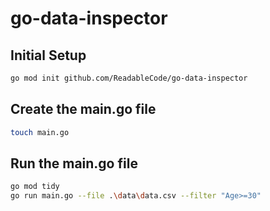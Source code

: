 # go-data-inspector

## Initial Setup

```bash
go mod init github.com/ReadableCode/go-data-inspector
```

## Create the main.go file

```bash
touch main.go
```

## Run the main.go file

```bash
go mod tidy
go run main.go --file .\data\data.csv --filter "Age>=30"
```
